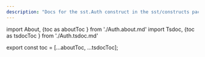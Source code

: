 ```yaml
---
description: "Docs for the sst.Auth construct in the sst/constructs package"
---
```


import About, {toc as aboutToc } from './Auth.about.md'
import Tsdoc, {toc as tsdocToc } from './Auth.tsdoc.md'

<About />
<Tsdoc />

export const toc = [...aboutToc, ...tsdocToc];
